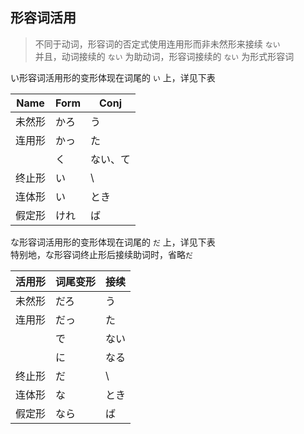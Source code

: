 ## 形容词活用

> 不同于动词，形容词的否定式使用连用形而非未然形来接续 `ない`  
> 并且，动词接续的 `ない` 为助动词，形容词接续的 `ない` 为形式形容词

い形容词活用形的变形体现在词尾的 `い` 上，详见下表

|Name|Form|Conj|
|-|-|-|
|未然形|かろ|う|
|连用形|かっ|た|
||く|ない、て|
|终止形|い| \\ |
|连体形|い|とき|
|假定形|けれ|ば|

な形容词活用形的变形体现在词尾的 `だ` 上，详见下表  
特别地，な形容词终止形后接续助词时，省略`だ`  

|活用形|词尾变形|接续|
|-|-|-|
|未然形|だろ|う|
|连用形|だっ|た|
||で|ない|
||に|なる|
|终止形|だ| \\ |
|连体形|な|とき|
|假定形|なら|ば|